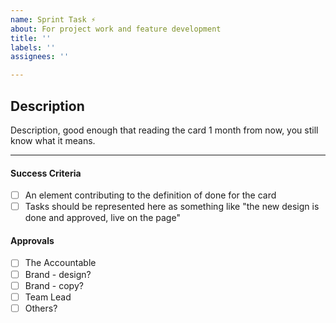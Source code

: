 ```yaml
---
name: Sprint Task ⚡️
about: For project work and feature development
title: ''
labels: ''
assignees: ''

---
```


## Description

Description, good enough that reading the card 1 month from now, you still know what it means.

---

#### Success Criteria
- [ ] An element contributing to the definition of done for the card
- [ ] Tasks should be represented here as something like "the new design is done and approved, live on the page"

#### Approvals
- [ ] The Accountable
- [ ] Brand - design?
- [ ] Brand - copy?
- [ ] Team Lead
- [ ] Others?
